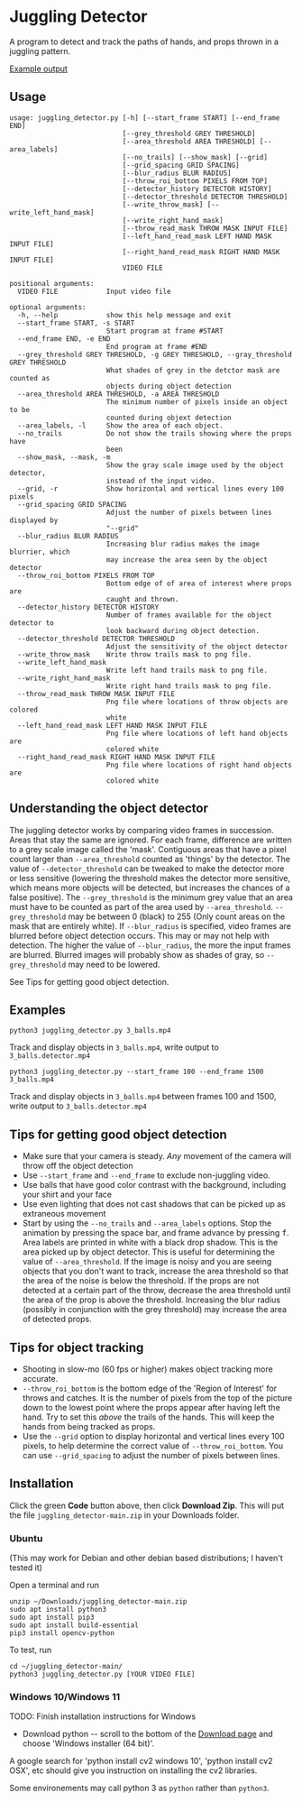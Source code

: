 # Juggling Detector

A program to detect and track the paths of hands, and props thrown in a juggling pattern.

[Example output](https://www.youtube.com/embed/25pxncC-uQY)

## Usage

    usage: juggling_detector.py [-h] [--start_frame START] [--end_frame END]
                                [--grey_threshold GREY THRESHOLD]
                                [--area_threshold AREA THRESHOLD] [--area_labels]
                                [--no_trails] [--show_mask] [--grid]
                                [--grid_spacing GRID SPACING]
                                [--blur_radius BLUR RADIUS]
                                [--throw_roi_bottom PIXELS FROM TOP]
                                [--detector_history DETECTOR HISTORY]
                                [--detector_threshold DETECTOR THRESHOLD]
                                [--write_throw_mask] [--write_left_hand_mask]
                                [--write_right_hand_mask]
                                [--throw_read_mask THROW MASK INPUT FILE]
                                [--left_hand_read_mask LEFT HAND MASK INPUT FILE]
                                [--right_hand_read_mask RIGHT HAND MASK INPUT FILE]
                                VIDEO FILE
    
    positional arguments:
      VIDEO FILE            Input video file
    
    optional arguments:
      -h, --help            show this help message and exit
      --start_frame START, -s START
                            Start program at frame #START
      --end_frame END, -e END
                            End program at frame #END
      --grey_threshold GREY THRESHOLD, -g GREY THRESHOLD, --gray_threshold GREY THRESHOLD
                            What shades of grey in the detctor mask are counted as
                            objects during object detection
      --area_threshold AREA THRESHOLD, -a AREA THRESHOLD
                            The minimum number of pixels inside an object to be
                            counted during objext detection
      --area_labels, -l     Show the area of each object.
      --no_trails           Do not show the trails showing where the props have
                            been
      --show_mask, --mask, -m
                            Show the gray scale image used by the object detector,
                            instead of the input video.
      --grid, -r            Show horizontal and vertical lines every 100 pixels
      --grid_spacing GRID SPACING
                            Adjust the number of pixels between lines displayed by
                            "--grid"
      --blur_radius BLUR RADIUS
                            Increasing blur radius makes the image blurrier, which
                            may increase the area seen by the object detector
      --throw_roi_bottom PIXELS FROM TOP
                            Bottom edge of of area of interest where props are
                            caught and thrown.
      --detector_history DETECTOR HISTORY
                            Number of frames available for the object detector to
                            look backward during object detection.
      --detector_threshold DETECTOR THRESHOLD
                            Adjust the sensitivity of the object detector
      --write_throw_mask    Write throw trails mask to png file.
      --write_left_hand_mask
                            Write left hand trails mask to png file.
      --write_right_hand_mask
                            Write right hand trails mask to png file.
      --throw_read_mask THROW MASK INPUT FILE
                            Png file where locations of throw objects are colored
                            white
      --left_hand_read_mask LEFT HAND MASK INPUT FILE
                            Png file where locations of left hand objects are
                            colored white
      --right_hand_read_mask RIGHT HAND MASK INPUT FILE
                            Png file where locations of right hand objects are
                            colored white

## Understanding the object detector

The juggling detector works by comparing video frames in succession. Areas that stay the same are ignored. For each frame, difference are written to a grey scale image called the 'mask'. Contiguous areas that have a pixel count larger than `--area_threshold` counted as 'things' by the detector. The value of `--detector_threshold` can be tweaked to make the detector more or less sensitive (lowering the threshold makes the detector more sensitive, which means more objects will be detected, but increases the chances of a false positive). The `--grey_threshold` is the minimum grey value that an area must have to be counted as part of the area used by `--area_threshold`. `--grey_threshold` may be between 0 (black) to 255 (Only count areas on the mask that are entirely white). If `--blur_radius` is specified, video frames are blurred before object detection occurs. This may or may not help with detection. The higher the value of `--blur_radius`, the more the input frames are blurred. Blurred images will probably show as shades of gray, so `--grey_threshold` may need to be lowered.

See Tips for getting good object detection.

## Examples

    python3 juggling_detector.py 3_balls.mp4

Track and display objects in `3_balls.mp4`, write output to `3_balls.detector.mp4`

    python3 juggling_detector.py --start_frame 100 --end_frame 1500 3_balls.mp4

Track and display objects in `3_balls.mp4` between frames 100 and 1500, write output to `3_balls.detector.mp4`

## Tips for getting good object detection

* Make sure that your camera is steady. *Any* movement of the camera will throw off the object detection
* Use `--start_frame` and `--end_frame` to exclude non-juggling video.
* Use balls that have good color contrast with the background, including your shirt and your face
* Use even lighting that does not cast shadows that can be picked up as extraneous movement
* Start by using the `--no_trails` and `--area_labels` options. Stop the animation by pressing the space bar, and frame advance by pressing <kbd>f</kbd>. Area labels are printed in white with a black drop shadow. This is the area picked up by object detector. This is useful for determining the value of `--area_threshold`. If the image is noisy and you are seeing objects that you don't want to track, increase the area threshold so that the area of the noise is below the threshold. If the props are not detected at a certain part of the throw, decrease the area threshold until the area of the prop is above the threshold. Increasing the blur radius (possibly in conjunction with the grey threshold) may increase the area of detected props.

## Tips for object tracking

* Shooting in slow-mo (60 fps or higher) makes object tracking more accurate.
* `--throw_roi_bottom` is the bottom edge of the 'Region of Interest' for throws and catches. It is the number of pixels from the top of the picture down to the lowest point where the props appear after having left the hand. Try to set this *above* the trails of the hands. This will keep the hands from being tracked as props.
* Use the `--grid` option to display horizontal and vertical lines every 100 pixels, to help determine the correct value of `--throw_roi_bottom`. You can use `--grid_spacing` to adjust the number of pixels between lines.

## Installation

Click the green **Code** button above, then click **Download Zip**. This will put the file `juggling_detector-main.zip` in your Downloads folder.

### Ubuntu

(This may work for Debian and other debian based distributions; I haven't tested it)

Open a terminal and run

    unzip ~/Downloads/juggling_detector-main.zip 
    sudo apt install python3
    sudo apt install pip3
    sudo apt install build-essential
    pip3 install opencv-python

To test, run

    cd ~/juggling_detector-main/
    python3 juggling_detector.py [YOUR VIDEO FILE]

### Windows 10/Windows 11

TODO: Finish installation instructions for Windows

* Download python -- scroll to the bottom of the [Download page](https://www.python.org/downloads/release/python-3102/) and choose 'Windows installer (64 bit)'.

A google search for 'python install cv2 windows 10', 'python install cv2 OSX', etc should give you instruction on installing the cv2 libraries.

Some environements may call python 3 as `python` rather than `python3`.
